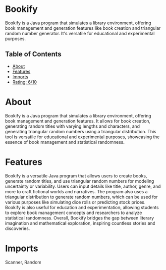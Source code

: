 # Bookify

Bookify is a Java program that simulates a library environment, offering book management and generation features like book creation and triangular random number generator. It's versatile for educational and experimental purposes.

## Table of Contents

- [About](#about)
- [Features](#features)
- [Imports](#Imports)
- [Rating: 6/10](#Rating)

# About

Bookify is a Java program that simulates a library environment, offering book management and generation features. It allows for book creation, generating random titles with varying lengths and characters, and generating triangular random numbers using a triangular distribution. This tool is versatile for educational and experimental purposes, showcasing the essence of book management and statistical randomness.

# Features

Bookify is a versatile Java program that allows users to create books, generate random titles, and use triangular random numbers for modeling uncertainty or variability. Users can input details like title, author, genre, and more to craft fictional worlds and narratives. The program also uses a triangular distribution to generate random numbers, which can be used for various purposes like simulating dice rolls or predicting stock prices. Bookify is also useful for education and experimentation, allowing students to explore book management concepts and researchers to analyze statistical randomness. Overall, Bookify bridges the gap between literary imagination and mathematical exploration, inspiring countless stories and discoveries.

# Imports

Scanner, Random